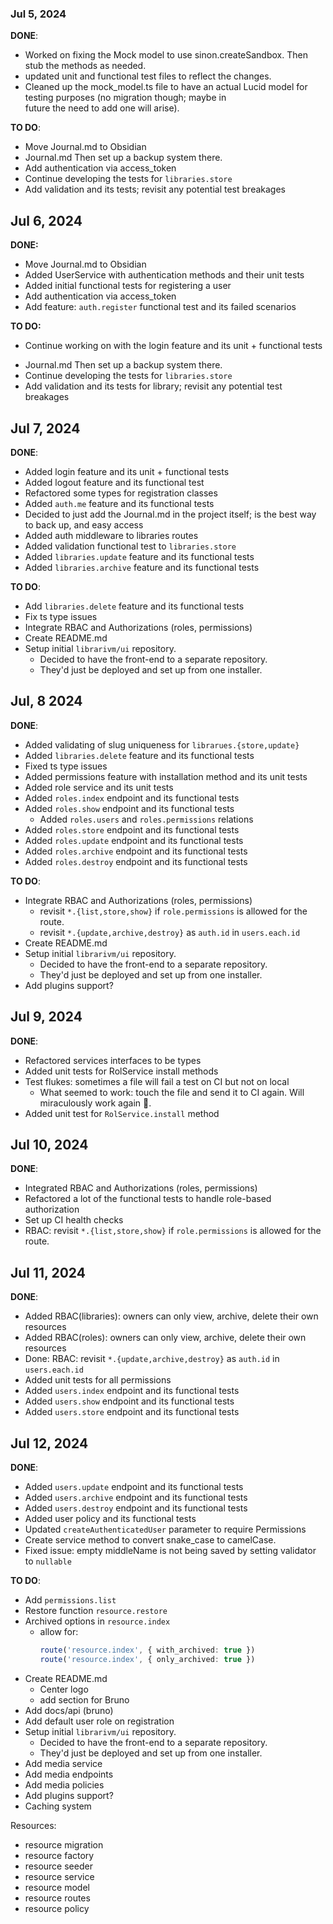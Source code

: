 ### Jul 5, 2024

**DONE**:

- Worked on fixing the Mock model to use sinon.createSandbox. Then stub the methods as needed.
- updated unit and functional test files to reflect the changes.
- Cleaned up the mock_model.ts file to have an actual Lucid model for testing purposes (no migration though; maybe in  
  future the need to add one will arise).

**TO DO**:

- Move Journal.md to Obsidian
- Journal.md Then set up a backup system there.
- Add authentication via access_token
- Continue developing the tests for `libraries.store`
- Add validation and its tests; revisit any potential test breakages

## Jul 6, 2024

**DONE:**

- Move Journal.md to Obsidian
- Added UserService with authentication methods and their unit tests
- Added initial functional tests for registering a user
- Add authentication via access_token
- Add feature: `auth.register` functional test and its failed scenarios

**TO DO:**

- Continue working on with the login feature and its unit + functional tests

* Journal.md Then set up a backup system there.
* Continue developing the tests for `libraries.store`
* Add validation and its tests for library; revisit any potential test breakages

## Jul 7, 2024

**DONE**:

- Added login feature and its unit + functional tests
- Added logout feature and its functional test
- Refactored some types for registration classes
- Added `auth.me` feature and its functional tests
- Decided to just add the Journal.md in the project itself; is the best way to back up, and easy access
- Added auth middleware to libraries routes
- Added validation functional test to `libraries.store`
- Added `libraries.update` feature and its functional tests
- Added `libraries.archive` feature and its functional tests

**TO DO**:

- Add `libraries.delete` feature and its functional tests
- Fix ts type issues
- Integrate RBAC and Authorizations (roles, permissions)
- Create README.md
- Setup initial `librarivm/ui` repository.
  - Decided to have the front-end to a separate repository.
  - They'd just be deployed and set up from one installer.

## Jul, 8 2024

**DONE**:

- Added validating of slug uniqueness for `librarues.{store,update}`
- Added `libraries.delete` feature and its functional tests
- Fixed ts type issues
- Added permissions feature with installation method and its unit tests
- Added role service and its unit tests
- Added `roles.index` endpoint and its functional tests
- Added `roles.show` endpoint and its functional tests
  - Added `roles.users` and `roles.permissions` relations
- Added `roles.store` endpoint and its functional tests
- Added `roles.update` endpoint and its functional tests
- Added `roles.archive` endpoint and its functional tests
- Added `roles.destroy` endpoint and its functional tests

**TO DO**:

- Integrate RBAC and Authorizations (roles, permissions)
  - revisit `*.{list,store,show}` if `role.permissions` is allowed for the route.
  - revisit `*.{update,archive,destroy}` as `auth.id` in `users.each.id`
- Create README.md
- Setup initial `librarivm/ui` repository.
  - Decided to have the front-end to a separate repository.
  - They'd just be deployed and set up from one installer.
- Add plugins support?

## Jul 9, 2024

**DONE**:

- Refactored services interfaces to be types
- Added unit tests for RolService install methods
- Test flukes: sometimes a file will fail a test on CI but not on local
  - What seemed to work: touch the file and send it to CI again. Will miraculously work again 🤷.
- Added unit test for `RolService.install` method

## Jul 10, 2024

**DONE**:

- Integrated RBAC and Authorizations (roles, permissions)
- Refactored a lot of the functional tests to handle role-based authorization
- Set up CI health checks
- RBAC: revisit `*.{list,store,show}` if `role.permissions` is allowed for the route.

## Jul 11, 2024

**DONE**:

- Added RBAC(libraries): owners can only view, archive, delete their own resources
- Added RBAC(roles): owners can only view, archive, delete their own resources
- Done: RBAC: revisit `*.{update,archive,destroy}` as `auth.id` in `users.each.id`
- Added unit tests for all permissions
- Added `users.index` endpoint and its functional tests
- Added `users.show` endpoint and its functional tests
- Added `users.store` endpoint and its functional tests

## Jul 12, 2024

**DONE**:

- Added `users.update` endpoint and its functional tests
- Added `users.archive` endpoint and its functional tests
- Added `users.destroy` endpoint and its functional tests
- Added user policy and its functional tests
- Updated `createAuthenticatedUser` parameter to require Permissions
- Create service method to convert snake_case to camelCase.
- Fixed issue: empty middleName is not being saved by setting validator to `nullable`

**TO DO**:

- Add `permissions.list`
- Restore function `resource.restore`
- Archived options in `resource.index`
  - allow for:
    ```ts
    route('resource.index', { with_archived: true })
    route('resource.index', { only_archived: true })
    ```
- Create README.md
  - Center logo
  - add section for Bruno
- Add docs/api (bruno)
- Add default user role on registration
- Setup initial `librarivm/ui` repository.
  - Decided to have the front-end to a separate repository.
  - They'd just be deployed and set up from one installer.
- Add media service
- Add media endpoints
- Add media policies
- Add plugins support?
- Caching system

Resources:

- resource migration
- resource factory
- resource seeder
- resource service
- resource model
- resource routes
- resource policy
